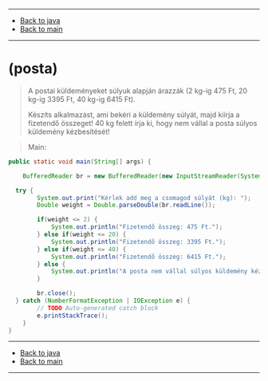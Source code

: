 
---

- [Back to java](../../java.md)
- [Back to main](../../../../README.md)

---

# (posta)

> A postai küldeményeket súlyuk alapján árazzák 
> (2 kg-ig 475 Ft, 20 kg-ig 3395 Ft, 40 kg-ig 6415 Ft).
>
> Készíts alkalmazást, ami bekéri a küldemény súlyát, 
> majd kiírja a fizetendő összeget! 40 kg felett írja ki, 
> hogy nem vállal a posta súlyos küldemény kézbesítését! 

> Main:

```java
public static void main(String[] args) {

	BufferedReader br = new BufferedReader(new InputStreamReader(System.in));

  try {
		System.out.print("Kérlek add meg a csomagod súlyát (kg): ");
		Double weight = Double.parseDouble(br.readLine());

		if(weight <= 2) {
			System.out.println("Fizetendő összeg: 475 Ft.");
		} else if(weight <= 20) {
			System.out.println("Fizetendő összeg: 3395 Ft.");
		} else if(weight <= 40) {
			System.out.println("Fizetendő összeg: 6415 Ft.");
		} else {
			System.out.println("A posta nem vállal súlyos küldemény kézbesítést!");
		}

		br.close();
  } catch (NumberFormatException | IOException e) {
		// TODO Auto-generated catch block
		e.printStackTrace();
	}
}
```

---

- [Back to java](../../java.md)
- [Back to main](../../../../README.md)

---

